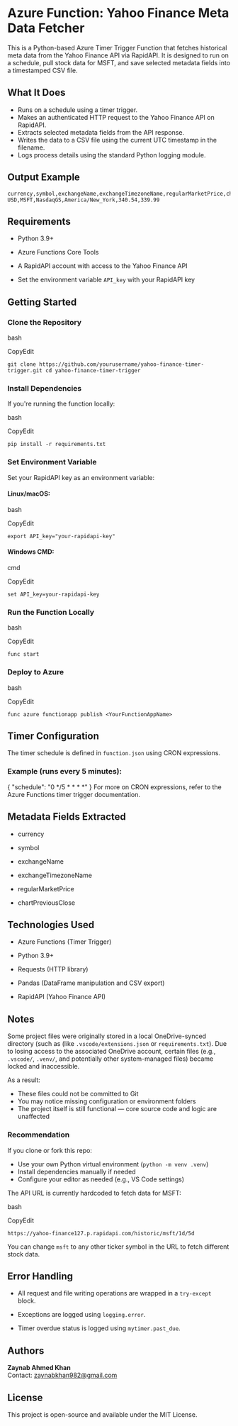 # Azure Function: Yahoo Finance Meta Data Fetcher

This is a Python-based Azure Timer Trigger Function that fetches historical meta data from the Yahoo Finance API via RapidAPI. It is designed to run on a schedule, pull stock data for MSFT, and save selected metadata fields into a timestamped CSV file.

## What It Does

- Runs on a schedule using a timer trigger.
- Makes an authenticated HTTP request to the Yahoo Finance API on RapidAPI.
- Extracts selected metadata fields from the API response.
- Writes the data to a CSV file using the current UTC timestamp in the filename.
- Logs process details using the standard Python logging module.

## Output Example

```csv
currency,symbol,exchangeName,exchangeTimezoneName,regularMarketPrice,chartPreviousClose
USD,MSFT,NasdaqGS,America/New_York,340.54,339.99
```
## Requirements

-   Python 3.9+
    
-   Azure Functions Core Tools
    
-   A RapidAPI account with access to the Yahoo Finance API
    
-   Set the environment variable `API_key` with your RapidAPI key

## Getting Started

### Clone the Repository

bash

CopyEdit

`git clone https://github.com/yourusername/yahoo-finance-timer-trigger.git cd yahoo-finance-timer-trigger`


### Install Dependencies

If you're running the function locally:

bash

CopyEdit

`pip install -r requirements.txt`

### Set Environment Variable

Set your RapidAPI key as an environment variable:

#### Linux/macOS:

bash

CopyEdit

`export API_key="your-rapidapi-key"`

#### Windows CMD:

cmd

CopyEdit

`set API_key=your-rapidapi-key`


### Run the Function Locally

bash

CopyEdit

`func start`


### Deploy to Azure

bash

CopyEdit

`func azure functionapp publish <YourFunctionAppName>`

## Timer Configuration

The timer schedule is defined in `function.json` using CRON expressions.

### Example (runs every 5 minutes):
{
  "schedule": "0 */5 * * * *"
}
For more on CRON expressions, refer to the Azure Functions timer trigger documentation.

## Metadata Fields Extracted

-   currency
    
-   symbol
    
-   exchangeName
    
-   exchangeTimezoneName
    
-   regularMarketPrice
    
-   chartPreviousClose
    

## Technologies Used

-   Azure Functions (Timer Trigger)
    
-   Python 3.9+
    
-   Requests (HTTP library)
    
-   Pandas (DataFrame manipulation and CSV export)
    
-   RapidAPI (Yahoo Finance API)


## Notes

Some project files were originally stored in a local OneDrive-synced directory (such as (like `.vscode/extensions.json` or `requirements.txt`). Due to losing access to the associated OneDrive account, certain files (e.g., `.vscode/`, `.venv/`, and potentially other system-managed files) became locked and inaccessible.

As a result:
- These files could not be committed to Git
- You may notice missing configuration or environment folders
- The project itself is still functional — core source code and logic are unaffected

### Recommendation
If you clone or fork this repo:
- Use your own Python virtual environment (`python -m venv .venv`)
- Install dependencies manually if needed
- Configure your editor as needed (e.g., VS Code settings)

The API URL is currently hardcoded to fetch data for MSFT:

bash

CopyEdit

`https://yahoo-finance127.p.rapidapi.com/historic/msft/1d/5d` 

You can change `msft` to any other ticker symbol in the URL to fetch different stock data.


## Error Handling

-   All request and file writing operations are wrapped in a `try-except` block.
    
-   Exceptions are logged using `logging.error`.
    
-   Timer overdue status is logged using `mytimer.past_due`.

## Authors

**Zaynab Ahmed Khan**  
Contact: zaynabkhan982@gmail.com

## License
This project is open-source and available under the MIT License.
